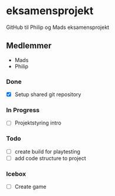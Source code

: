 # eksamensprojekt
GitHub til Philip og Mads eksamensprojekt

## Medlemmer 
- Mads 
- Philip 


### Done
- [x] Setup shared git repository

### In Progress
- [ ] Projektstyring intro

### Todo
- [ ] create build for playtesting
- [ ] add code structure to project

### Icebox
- [ ] Create game
